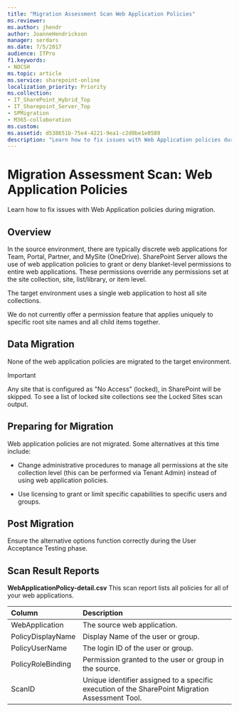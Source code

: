 ```yaml
---
title: "Migration Assessment Scan Web Application Policies"
ms.reviewer: 
ms.author: jhendr
author: JoanneHendrickson
manager: serdars
ms.date: 7/5/2017
audience: ITPro
f1.keywords:
- NOCSH
ms.topic: article
ms.service: sharepoint-online
localization_priority: Priority
ms.collection:
- IT_SharePoint_Hybrid_Top
- IT_Sharepoint_Server_Top
- SPMigration
- M365-collaboration
ms.custom:
ms.assetid: d538651b-75e4-4221-9ea1-c2d0be1e0589
description: "Learn how to fix issues with Web Application policies during migration."
---
```


# Migration Assessment Scan: Web Application Policies

Learn how to fix issues with Web Application policies during migration.
  
## Overview

In the source environment, there are typically discrete web applications for Team, Portal, Partner, and MySite (OneDrive). SharePoint Server allows the use of web application policies to grant or deny blanket-level permissions to entire web applications. These permissions override any permissions set at the site collection, site, list/library, or item level.
  
The target environment uses a single web application to host all site collections.
  
We do not currently offer a permission feature that applies uniquely to specific root site names and all child items together.
  
## Data Migration

None of the web application policies are migrated to the target environment.
  
> [!IMPORTANT]
> Any site that is configured as "No Access" (locked), in SharePoint will be skipped. To see a list of locked site collections see the Locked Sites scan output. 
  
## Preparing for Migration

Web application policies are not migrated. Some alternatives at this time include:
  
- Change administrative procedures to manage all permissions at the site collection level (this can be performed via Tenant Admin) instead of using web application policies.
    
- Use licensing to grant or limit specific capabilities to specific users and groups.
    
## Post Migration

Ensure the alternative options function correctly during the User Acceptance Testing phase.
  
## Scan Result Reports

 **WebApplicationPolicy-detail.csv** This scan report lists all policies for all of your web applications. 
  
|**Column**|**Description**|
|:-----|:-----|
|WebApplication  <br/> |The source web application.  <br/> |
|PolicyDisplayName  <br/> |Display Name of the user or group.  <br/> |
|PolicyUserName  <br/> |The login ID of the user or group.  <br/> |
|PolicyRoleBinding  <br/> |Permission granted to the user or group in the source.  <br/> |
|ScanID  <br/> |Unique identifier assigned to a specific execution of the SharePoint Migration Assessment Tool.  <br/> |
   

